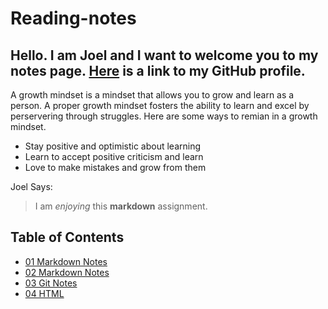 # Reading-notes

## Hello. I am Joel and I want to welcome you to my notes page. [Here](https://github.com/zgameboyz) is a link to my GitHub profile. 
A growth mindset is a mindset that allows you to grow and learn as a person. A proper growth mindset fosters the ability to learn and excel by perservering through struggles. 
Here are some ways to remian in a growth mindset. 
* Stay positive and optimistic about learning
* Learn to accept positive criticism and learn
* Love to make mistakes and grow from them

Joel Says:
>I am *enjoying* this **markdown** assignment.

## Table of Contents
* [01 Markdown Notes](rn-01-markdown.md)
* [02 Markdown Notes](rn-02-text-editors.md)
* [03 Git Notes](rn-03-revisions-and-the-cloud.md)
* [04 HTML](rn-04-html.md)